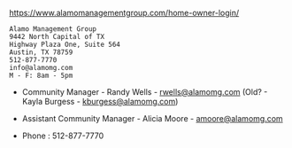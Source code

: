 https://www.alamomanagementgroup.com/home-owner-login/

```
Alamo Management Group
9442 North Capital of TX 
Highway Plaza One, Suite 564 
Austin, TX 78759
512-877-7770
info@alamomg.com
M - F: 8am - 5pm
```

* Community Manager - Randy Wells - rwells@alamomg.com (Old? - Kayla Burgess - kburgess@alamomg.com)


* Assistant Community Manager - Alicia Moore - amoore@alamomg.com

* Phone : 512-877-7770

